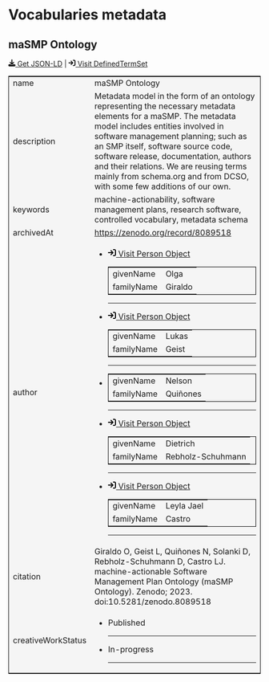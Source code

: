 # Vocabularies metadata

## maSMP Ontology
<p><svg xmlns="http://www.w3.org/2000/svg" height="1em" viewBox="0 0 512 512"><!--! Font Awesome Free 6.4.0 by @fontawesome - https://fontawesome.com License - https://fontawesome.com/license (Commercial License) Copyright 2023 Fonticons, Inc. --><path d="M288 32c0-17.7-14.3-32-32-32s-32 14.3-32 32V274.7l-73.4-73.4c-12.5-12.5-32.8-12.5-45.3 0s-12.5 32.8 0 45.3l128 128c12.5 12.5 32.8 12.5 45.3 0l128-128c12.5-12.5 12.5-32.8 0-45.3s-32.8-12.5-45.3 0L288 274.7V32zM64 352c-35.3 0-64 28.7-64 64v32c0 35.3 28.7 64 64 64H448c35.3 0 64-28.7 64-64V416c0-35.3-28.7-64-64-64H346.5l-45.3 45.3c-25 25-65.5 25-90.5 0L165.5 352H64zm368 56a24 24 0 1 1 0 48 24 24 0 1 1 0-48z"/></svg><a href="https://github.com/honeyl3/zbmed-semtec.github.io/blob/main/metadata\vocabularies\maSMP.json" target="_blank"> Get JSON-LD</a> | <a href="https://doi.org/10.5281/zenodo.8089518" target="_blank"><svg xmlns="http://www.w3.org/2000/svg" height="1em" viewBox="0 0 512 512"><!--! Font Awesome Free 6.4.0 by @fontawesome - https://fontawesome.com License - https://fontawesome.com/license (Commercial License) Copyright 2023 Fonticons, Inc. --><path d="M352 96l64 0c17.7 0 32 14.3 32 32l0 256c0 17.7-14.3 32-32 32l-64 0c-17.7 0-32 14.3-32 32s14.3 32 32 32l64 0c53 0 96-43 96-96l0-256c0-53-43-96-96-96l-64 0c-17.7 0-32 14.3-32 32s14.3 32 32 32zm-9.4 182.6c12.5-12.5 12.5-32.8 0-45.3l-128-128c-12.5-12.5-32.8-12.5-45.3 0s-12.5 32.8 0 45.3L242.7 224 32 224c-17.7 0-32 14.3-32 32s14.3 32 32 32l210.7 0-73.4 73.4c-12.5 12.5-12.5 32.8 0 45.3s32.8 12.5 45.3 0l128-128z" style = "margin-bottom: 50px"/></svg> Visit DefinedTermSet</a></p>
<table style="background-color: #F5F5F5; width: 100%; text-align: left; border: 1px solid black;">
<tbody>
<tr>
<td>name</td>
<td>maSMP Ontology</td>
</tr>
<tr>
<td>description</td>
<td>Metadata model in the form of an ontology representing the necessary metadata elements for a maSMP. The metadata model includes entities involved in software management planning; such as an SMP itself, software source code, software release, documentation, authors and their relations. We are reusing terms mainly from schema.org and from DCSO, with some few additions of our own.</td>
</tr>
<tr>
<td>keywords</td>
<td>machine-actionability, software management plans, research software, controlled vocabulary, metadata schema</td>
</tr>
<tr>
<td>archivedAt</td>
<td><a href="https://zenodo.org/record/8089518" target="_blank">https://zenodo.org/record/8089518</a></td>
</tr>
<tr>
<td>author</td>
<td><ul>
<li><table style="background-color: #F5F5F5; width: 100%; text-align: left; border: 1px solid black; border-right: 1px solid black;">
<tbody>
<tr><a href="https://orcid.org/0000-0003-2978-8922" target="_blank"><svg xmlns="http://www.w3.org/2000/svg" height="1em" viewBox="0 0 512 512"><!--! Font Awesome Free 6.4.0 by @fontawesome - https://fontawesome.com License - https://fontawesome.com/license (Commercial License) Copyright 2023 Fonticons, Inc. --><path d="M352 96l64 0c17.7 0 32 14.3 32 32l0 256c0 17.7-14.3 32-32 32l-64 0c-17.7 0-32 14.3-32 32s14.3 32 32 32l64 0c53 0 96-43 96-96l0-256c0-53-43-96-96-96l-64 0c-17.7 0-32 14.3-32 32s14.3 32 32 32zm-9.4 182.6c12.5-12.5 12.5-32.8 0-45.3l-128-128c-12.5-12.5-32.8-12.5-45.3 0s-12.5 32.8 0 45.3L242.7 224 32 224c-17.7 0-32 14.3-32 32s14.3 32 32 32l210.7 0-73.4 73.4c-12.5 12.5-12.5 32.8 0 45.3s32.8 12.5 45.3 0l128-128z" style = "margin-bottom: 50px"/></svg> Visit Person Object</a>
</tr>
<tr>
<td>givenName</td>
<td>Olga</td>
</tr>
<tr>
<td>familyName</td>
<td>Giraldo</td>
</tr></tbody>
</table></li>
<hr></hr>
<li><table style="background-color: #F5F5F5; width: 100%; text-align: left; border: 1px solid black; border-right: 1px solid black;">
<tbody>
<tr><a href="https://orcid.org/0000-0002-2910-7982" target="_blank"><svg xmlns="http://www.w3.org/2000/svg" height="1em" viewBox="0 0 512 512"><!--! Font Awesome Free 6.4.0 by @fontawesome - https://fontawesome.com License - https://fontawesome.com/license (Commercial License) Copyright 2023 Fonticons, Inc. --><path d="M352 96l64 0c17.7 0 32 14.3 32 32l0 256c0 17.7-14.3 32-32 32l-64 0c-17.7 0-32 14.3-32 32s14.3 32 32 32l64 0c53 0 96-43 96-96l0-256c0-53-43-96-96-96l-64 0c-17.7 0-32 14.3-32 32s14.3 32 32 32zm-9.4 182.6c12.5-12.5 12.5-32.8 0-45.3l-128-128c-12.5-12.5-32.8-12.5-45.3 0s-12.5 32.8 0 45.3L242.7 224 32 224c-17.7 0-32 14.3-32 32s14.3 32 32 32l210.7 0-73.4 73.4c-12.5 12.5-12.5 32.8 0 45.3s32.8 12.5 45.3 0l128-128z" style = "margin-bottom: 50px"/></svg> Visit Person Object</a>
</tr>
<tr>
<td>givenName</td>
<td>Lukas</td>
</tr>
<tr>
<td>familyName</td>
<td>Geist</td>
</tr></tbody>
</table></li>
<hr></hr>
<li><table style="background-color: #F5F5F5; width: 100%; text-align: left; border: 1px solid black; border-right: 1px solid black;">
<tbody>
<tr>
<td>givenName</td>
<td>Nelson</td>
</tr>
<tr>
<td>familyName</td>
<td>Quiñones</td>
</tr></tbody>
</table></li>
<hr></hr>
<li><table style="background-color: #F5F5F5; width: 100%; text-align: left; border: 1px solid black; border-right: 1px solid black;">
<tbody>
<tr><a href="https://orcid.org/0000-0002-1018-0370" target="_blank"><svg xmlns="http://www.w3.org/2000/svg" height="1em" viewBox="0 0 512 512"><!--! Font Awesome Free 6.4.0 by @fontawesome - https://fontawesome.com License - https://fontawesome.com/license (Commercial License) Copyright 2023 Fonticons, Inc. --><path d="M352 96l64 0c17.7 0 32 14.3 32 32l0 256c0 17.7-14.3 32-32 32l-64 0c-17.7 0-32 14.3-32 32s14.3 32 32 32l64 0c53 0 96-43 96-96l0-256c0-53-43-96-96-96l-64 0c-17.7 0-32 14.3-32 32s14.3 32 32 32zm-9.4 182.6c12.5-12.5 12.5-32.8 0-45.3l-128-128c-12.5-12.5-32.8-12.5-45.3 0s-12.5 32.8 0 45.3L242.7 224 32 224c-17.7 0-32 14.3-32 32s14.3 32 32 32l210.7 0-73.4 73.4c-12.5 12.5-12.5 32.8 0 45.3s32.8 12.5 45.3 0l128-128z" style = "margin-bottom: 50px"/></svg> Visit Person Object</a>
</tr>
<tr>
<td>givenName</td>
<td>Dietrich</td>
</tr>
<tr>
<td>familyName</td>
<td>Rebholz-Schuhmann</td>
</tr></tbody>
</table></li>
<hr></hr>
<li><table style="background-color: #F5F5F5; width: 100%; text-align: left; border: 1px solid black; border-right: 1px solid black;">
<tbody>
<tr><a href="https://orcid.org/0000-0003-3986-0510" target="_blank"><svg xmlns="http://www.w3.org/2000/svg" height="1em" viewBox="0 0 512 512"><!--! Font Awesome Free 6.4.0 by @fontawesome - https://fontawesome.com License - https://fontawesome.com/license (Commercial License) Copyright 2023 Fonticons, Inc. --><path d="M352 96l64 0c17.7 0 32 14.3 32 32l0 256c0 17.7-14.3 32-32 32l-64 0c-17.7 0-32 14.3-32 32s14.3 32 32 32l64 0c53 0 96-43 96-96l0-256c0-53-43-96-96-96l-64 0c-17.7 0-32 14.3-32 32s14.3 32 32 32zm-9.4 182.6c12.5-12.5 12.5-32.8 0-45.3l-128-128c-12.5-12.5-32.8-12.5-45.3 0s-12.5 32.8 0 45.3L242.7 224 32 224c-17.7 0-32 14.3-32 32s14.3 32 32 32l210.7 0-73.4 73.4c-12.5 12.5-12.5 32.8 0 45.3s32.8 12.5 45.3 0l128-128z" style = "margin-bottom: 50px"/></svg> Visit Person Object</a>
</tr>
<tr>
<td>givenName</td>
<td>Leyla Jael</td>
</tr>
<tr>
<td>familyName</td>
<td>Castro</td>
</tr></tbody>
</table></li>
<hr></hr></ul></td>
</tr>
<tr>
<td>citation</td>
<td>Giraldo O, Geist L, Quiñones N, Solanki D, Rebholz-Schuhmann D, Castro LJ. machine-actionable Software Management Plan Ontology (maSMP Ontology). Zenodo; 2023. doi:10.5281/zenodo.8089518</td>
</tr>
<tr>
<td>creativeWorkStatus</td>
<td><ul>
<li>Published</li>
<hr></hr>
<li>In-progress</li>
<hr></hr></ul></td>
</tr>
</tbody>
</table>

<script type="application/ld+json">
{
    "@context": "https://schema.org/",
    "@type": "DefinedTermSet",
    "@id": "https://doi.org/10.5281/zenodo.8089518",
    "name": "maSMP Ontology",
    "description": "Metadata model in the form of an ontology representing the necessary metadata elements for a maSMP. The metadata model includes entities involved in software management planning; such as an SMP itself, software source code, software release, documentation, authors and their relations. We are reusing terms mainly from schema.org and from DCSO, with some few additions of our own.",
    "keywords": "machine-actionability, software management plans, research software, controlled vocabulary, metadata schema",
    "archivedAt": "https://zenodo.org/record/8089518",
    "author": [
        {
            "@type": "Person",
            "@id": "https://orcid.org/0000-0003-2978-8922",
            "givenName": "Olga",
            "familyName": "Giraldo"
        },
        {
            "@type": "Person",
            "@id": "https://orcid.org/0000-0002-2910-7982",
            "givenName": "Lukas",
            "familyName": "Geist"
        },
        {
            "@type": "Person",
            "givenName": "Nelson",
            "familyName": "Qui\u00f1ones"
        },
        {
            "@type": "Person",
            "@id": "https://orcid.org/0000-0002-1018-0370",
            "givenName": "Dietrich",
            "familyName": "Rebholz-Schuhmann"
        },
        {
            "@type": "Person",
            "@id": "https://orcid.org/0000-0003-3986-0510",
            "givenName": "Leyla Jael",
            "familyName": "Castro"
        }
    ],
    "citation": "Giraldo O, Geist L, Qui\u00f1ones N, Solanki D, Rebholz-Schuhmann D, Castro LJ. machine-actionable Software Management Plan Ontology (maSMP Ontology). Zenodo; 2023. doi:10.5281/zenodo.8089518",
    "creativeWorkStatus": [
        "Published",
        "In-progress"
    ]
}
</script>

